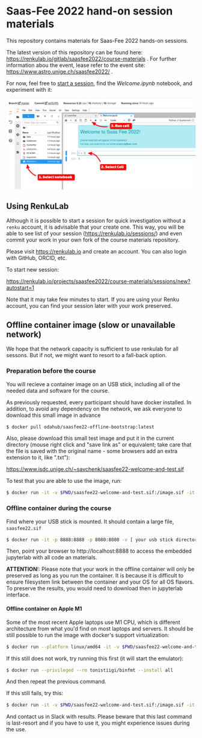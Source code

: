 # Saas-Fee 2022 hand-on session materials

This repository contains materials for Saas-Fee 2022 hands-on sessions.

The latest version of this repository can be found here: https://renkulab.io/gitlab/saasfee2022/course-materials .
For further information abou the event, lease refer to the event site:  https://www.astro.unige.ch/saasfee2022/ .

For now, feel free to [start a session](https://renkulab.io/projects/saasfee2022/course-materials/sessions/new?autostart=1), find the *Welcome.ipynb* notebook, and experiment with it:

![](renku-saas-nb-tutorial.png)

## Using RenkuLab

Although it is possible to start a session for quick investigation without a `renku` account, it is advisable that your create one.
This way, you will be able to see list of your session (https://renkulab.io/sessions/) and even commit your work in your own fork of the course materials repository.

Please visit  https://renkulab.io and create an account. You can also login with GitHub, ORCID, etc.

To start new session:

https://renkulab.io/projects/saasfee2022/course-materials/sessions/new?autostart=1

Note that it may take few minutes to start.
If you are using your Renku account, you can find your session later with your work preserved.

## Offline container image (slow or unavailable network)

We hope that the network capacity is sufficient to use renkulab for all sessons. But if not, we might want to resort to a fall-back option.

### Preparation before the course 

You will recieve a container image on an USB stick, including all of the needed data and software for the course.

As previously requested, every participant should have docker installed.
In addition, to avoid any dependency on the network, we ask everyone to download this small image in advance

```bash
$ docker pull odahub/saasfee22-offline-bootstrap:latest
```

Also, please download this small test image and put it in the current directory (mouse right click and "save link as" or equivalent; take care that the file is saved with the original name - some browsers add an extra extension to it, like ".txt"):

https://www.isdc.unige.ch/~savchenk/saasfee22-welcome-and-test.sif

To test that you are able to use the image, run:

```bash
$ docker run -it -v $PWD/saasfee22-welcome-and-test.sif:/image.sif -it --rm --privileged odahub/saasfee22-offline-bootstrap:latest
```

### Offline container during the course

Find where your USB stick is mounted. It should contain a large file, `saasfee22.sif`


```bash
$ docker run -it -p 8888:8888 -p 8080:8080 -v [ your usb stick directory with the image ]/saasfee22.sif:/image.sif -it --rm --privileged odahub/saasfee22-offline-bootstrap:latest
```

Then, point your browser to http://localhost:8888 to access the embedded jupyterlab with all code an materials.

**ATTENTION**!: Please note that your work in the offline container will only be preserved as long as you run the container. It is because it is difficult to ensure filesystem link between the container and your OS for all OS flavors. 
To preserve the results, you would need to download then in jupyterlab interface.

#### Offline container on Apple M1

Some of the most recent Apple laptops use M1 CPU, which is different architecture from what you'd find on most laptops and servers.
It should be still possible to run the image with docker's support virtualization:

```bash
$ docker run --platform linux/amd64 -it -v $PWD/saasfee22-welcome-and-test.sif:/image.sif -it --rm --privileged odahub/saasfee22-offline-bootstrap:latest
```

If this still does not work, try running this first (it will start the emulator):

```bash
$ docker run --privileged --rm tonistiigi/binfmt --install all
```

And then repeat the previous command.

If this still fails, try this:

```bash
$ docker run -it -v $PWD/saasfee22-welcome-and-test.sif:/image.sif -it --rm --privileged odahub/saasfee22-offline-bootstrap:latest-arm64
```

And contact us in Slack with results. Please beware that this last command is last-resort and if you have to use it, you might experience issues during the use.
